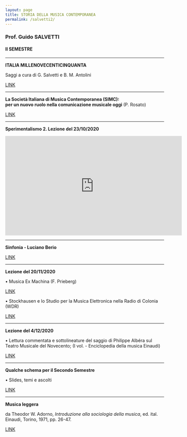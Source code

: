 ```yaml
---
layout: page
title: STORIA DELLA MUSICA CONTEMPORANEA
permalink: /salvetti2/
---
```


### Prof. Guido SALVETTI
#### II SEMESTRE

---

**ITALIA MILLENOVECENTICINQUANTA**


Saggi a cura di G. Salvetti e B. M. Antolini  

<a href="https://www.dropbox.com/sh/y6br73u9th0kw7d/AACgVFtCzX3Ugs5EwLea4ISda/Italia%201950?dl=0&subfolder_nav_tracking=1" target="_blank">LINK</a>

---

**La Società Italiana di Musica Contemporanea (SIMC):   
per un nuovo ruolo nella comunicazione musicale oggi**  (P. Rosato)   

 <a href="https://www.dropbox.com/sh/y6br73u9th0kw7d/AACgVFtCzX3Ugs5EwLea4ISda/Italia%201950?dl=0&preview=simc+appunti.pdf&subfolder_nav_tracking=1" target="_blank">LINK</a>


 ---



**Sperimentalismo 2. Lezione del 23/10/2020**

<iframe width="560" height="315" src="https://www.youtube.com/embed/vDd83MYAamw" frameborder="0" allow="accelerometer; autoplay; clipboard-write; encrypted-media; gyroscope; picture-in-picture" allowfullscreen></iframe>

---

**Sinfonia - Luciano Berio**




<a href="https://www.dropbox.com/s/pmgkidytoic8dtf/BERIO%20Sinfonia.docx?dl=0" target="_blank">LINK</a>

---


**Lezione del 20/11/2020**



• Musica Ex Machina (F. Prieberg)  

<a href="https://www.dropbox.com/sh/di7idnixgd3uao4/AAAyNehv_lXtzXvSwT9gLFXsa?dl=0&preview=Prieberg+-+Musica+ex+machina+-+estratto.pdf" target="_blank">LINK</a>


• Stockhausen e lo Studio per la Musica Elettronica nella Radio di Colonia (WDR)   

<a href="https://www.dropbox.com/sh/di7idnixgd3uao4/AAAyNehv_lXtzXvSwT9gLFXsa?dl=0&preview=Stockhausen+e+lo+Studio+per+la+musica+elettronica+nella+Radio+di+Colonia.docx" target="_blank">LINK</a>


---

**Lezione del 4/12/2020**


•  Lettura commentata e sottolineature del saggio di Philippe Albéra sul Teatro Musicale del Novecento; (I vol. - Enciclopedia della musica Einaudi)

<a href="https://www.dropbox.com/s/vh626hcreutxkes/Enciclopedia%20Einaudi%202001_Albera.pdf?dl=0" target="_blank">LINK</a>


---

**Qualche schema per il Secondo Semestre**

•  Slides, temi e ascolti


<a href="https://www.dropbox.com/scl/fi/9immkz8mrvii7p32pxw9l/secondo-semestre-15.1.2021.pptx?dl=0&rlkey=sz944xysf4r9peclwosul2hq6&fbclid=IwAR3y1T9ZB8uzsTN-991WkZoxE3mbUkjOEsNBXokkgjwCtfAjShEIQtkxRYk" target="_blank">LINK</a>


---

**Musica leggera**

da Theodor W. Adorno, *Introduzione alla sociologia della musica*, ed. ital. Einaudi, Torino, 1971, pp. 26-47.

<a href="https://www.dropbox.com/s/uu5m6tdl2hiu67r/adorno.pdf?dl=0" target="_blank">LINK</a>
